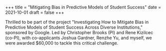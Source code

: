 +++
title = "Mitigating Bias in Predictive Models of Student Success"
date = 2021-10-01
draft = false
+++

Thrilled to be part of the project "Investigating How to Mitigate Bias in Predictive Models of Student Success Across Diverse Institutions," sponsored by Google. Led by Christopher Brooks (PI) and Rene Kizilcec (co-PI), with co-applicants Joshua Gardner, Renzhe Yu, and myself, we were awarded $60,000 to tackle this critical challenge.
